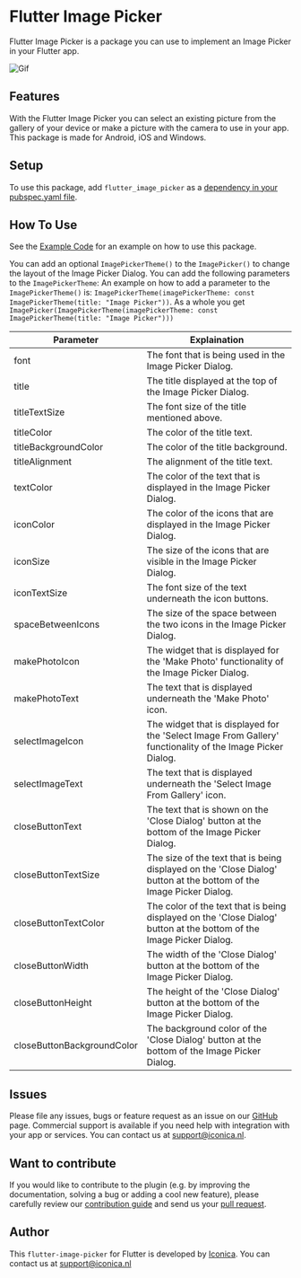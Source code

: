 # Flutter Image Picker

Flutter Image Picker is a package you can use to implement an Image Picker in your Flutter app.

![Gif](example/gif/ImagePickerGif.gif)

## Features

With the Flutter Image Picker you can select an existing picture from the gallery of your device or make a picture with the camera to use in your app. This package is made for Android, iOS and Windows.

## Setup

To use this package, add `flutter_image_picker` as a [dependency in your pubspec.yaml file](https://flutter.dev/docs/development/platform-integration/platform-channels).

## How To Use

See the [Example Code](example/lib/main.dart) for an example on how to use this package.

You can add an optional `ImagePickerTheme()` to the `ImagePicker()` to change the layout of the Image Picker Dialog. You can add the following parameters to the `ImagePickerTheme`:
An example on how to add a parameter to the `ImagePickerTheme()` is: `ImagePickerTheme(imagePickerTheme: const ImagePickerTheme(title: "Image Picker"))`.
As a whole you get `ImagePicker(ImagePickerTheme(imagePickerTheme: const ImagePickerTheme(title: "Image Picker")))`

| Parameter                  | Explaination                                                                                                         |
| -------------------------- | -------------------------------------------------------------------------------------------------------------------- |
| font                       | The font that is being used in the Image Picker Dialog.                                                              |
| title                      | The title displayed at the top of the Image Picker Dialog.                                                           |
| titleTextSize              | The font size of the title mentioned above.                                                                          |
| titleColor                 | The color of the title text.                                                                                         |
| titleBackgroundColor       | The color of the title background.                                                                                   |
| titleAlignment             | The alignment of the title text.                                                                                     |
| textColor                  | The color of the text that is displayed in the Image Picker Dialog.                                                  |
| iconColor                  | The color of the icons that are displayed in the Image Picker Dialog.                                                |
| iconSize                   | The size of the icons that are visible in the Image Picker Dialog.                                                   |
| iconTextSize               | The font size of the text underneath the icon buttons.                                                               |
| spaceBetweenIcons          | The size of the space between the two icons in the Image Picker Dialog.                                              |
| makePhotoIcon              | The widget that is displayed for the 'Make Photo' functionality of the Image Picker Dialog.                          |
| makePhotoText              | The text that is displayed underneath the 'Make Photo' icon.                                                         |
| selectImageIcon            | The widget that is displayed for the 'Select Image From Gallery' functionality of the Image Picker Dialog.           |
| selectImageText            | The text that is displayed underneath the 'Select Image From Gallery' icon.                                          |
| closeButtonText            | The text that is shown on the 'Close Dialog' button at the bottom of the Image Picker Dialog.                        |
| closeButtonTextSize        | The size of the text that is being displayed on the 'Close Dialog' button at the bottom of the Image Picker Dialog.  |
| closeButtonTextColor       | The color of the text that is being displayed on the 'Close Dialog' button at the bottom of the Image Picker Dialog. |
| closeButtonWidth           | The width of the 'Close Dialog' button at the bottom of the Image Picker Dialog.                                     |
| closeButtonHeight          | The height of the 'Close Dialog' button at the bottom of the Image Picker Dialog.                                    |
| closeButtonBackgroundColor | The background color of the 'Close Dialog' button at the bottom of the Image Picker Dialog.                          |

## Issues

Please file any issues, bugs or feature request as an issue on our [GitHub](https://github.com/Iconica-Development/flutter_image_picker/pulls) page. Commercial support is available if you need help with integration with your app or services. You can contact us at [support@iconica.nl](mailto:support@iconica.nl).

## Want to contribute

If you would like to contribute to the plugin (e.g. by improving the documentation, solving a bug or adding a cool new feature), please carefully review our [contribution guide](../CONTRIBUTING.md) and send us your [pull request](https://github.com/Iconica-Development/flutter_image_picker/pulls).

## Author

This `flutter-image-picker` for Flutter is developed by [Iconica](https://iconica.nl). You can contact us at <support@iconica.nl>
